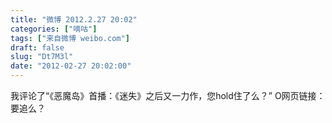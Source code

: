 ```yaml
---
title: "微博 2012.2.27 20:02"
categories: ["嘀咕"]
tags: ["来自微博 weibo.com"]
draft: false
slug: "Dt7M3l"
date: "2012-02-27 20:02:00"
---
```


<p>我评论了“《恶魔岛》首播：《迷失》之后又一力作，您hold住了么？” O网页链接：要追么？ ​​​​</p>
